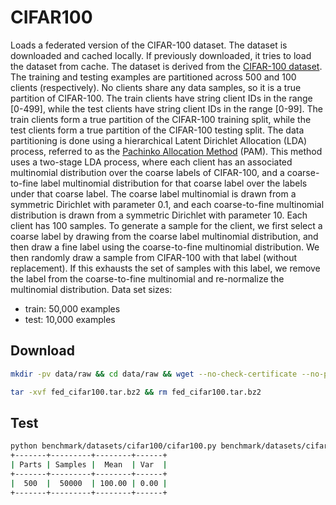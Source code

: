 # CIFAR100

Loads a federated version of the CIFAR-100 dataset.
The dataset is downloaded and cached locally. If previously downloaded, it
tries to load the dataset from cache.
The dataset is derived from the [CIFAR-100 dataset](https://www.cs.toronto.edu/~kriz/cifar.html).
The training and testing examples are partitioned across 500 and 100 clients (respectively).
No clients share any data samples, so it is a true partition of CIFAR-100.
The train clients have string client IDs in the range [0-499], while the test
clients have string client IDs in the range [0-99]. The train clients form a
true partition of the CIFAR-100 training split, while the test clients form a
true partition of the CIFAR-100 testing split.
The data partitioning is done using a hierarchical Latent Dirichlet Allocation
(LDA) process, referred to as the [Pachinko Allocation Method](https://people.cs.umass.edu/~mccallum/papers/pam-icml06.pdf) (PAM).
This method uses a two-stage LDA process, where each client has an associated
multinomial distribution over the coarse labels of CIFAR-100, and a
coarse-to-fine label multinomial distribution for that coarse label over the
labels under that coarse label. The coarse label multinomial is drawn from a
symmetric Dirichlet with parameter 0.1, and each coarse-to-fine multinomial
distribution is drawn from a symmetric Dirichlet with parameter 10. Each
client has 100 samples. To generate a sample for the client, we first select
a coarse label by drawing from the coarse label multinomial distribution, and
then draw a fine label using the coarse-to-fine multinomial distribution. We
then randomly draw a sample from CIFAR-100 with that label (without
replacement). If this exhausts the set of samples with this label, we
remove the label from the coarse-to-fine multinomial and re-normalize the
multinomial distribution.
Data set sizes:

- train: 50,000 examples
- test: 10,000 examples

## Download

```bash
mkdir -pv data/raw && cd data/raw && wget --no-check-certificate --no-proxy https://fedml.s3-us-west-1.amazonaws.com/fed_cifar100.tar.bz2

tar -xvf fed_cifar100.tar.bz2 && rm fed_cifar100.tar.bz2
```

## Test

```bash
python benchmark/datasets/cifar100/cifar100.py benchmark/datasets/cifar100/data
+-------+---------+--------+------+
| Parts | Samples |  Mean  | Var  |
+-------+---------+--------+------+
|  500  |  50000  | 100.00 | 0.00 |
+-------+---------+--------+------+
```
